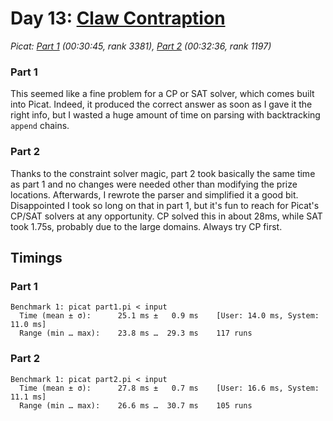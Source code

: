 # Day 13: [Claw Contraption](https://adventofcode.com/2024/day/13)
*Picat: [Part 1](https://github.com/DestyNova/advent_of_code_2024/blob/main/13/part1.pi) (00:30:45, rank 3381), [Part 2](https://github.com/DestyNova/advent_of_code_2024/blob/main/13/part2.pi) (00:32:36, rank 1197)*

### Part 1

This seemed like a fine problem for a CP or SAT solver, which comes built into Picat. Indeed, it produced the correct answer as soon as I gave it the right info, but I wasted a huge amount of time on parsing with backtracking `append` chains.

### Part 2

Thanks to the constraint solver magic, part 2 took basically the same time as part 1 and no changes were needed other than modifying the prize locations. Afterwards, I rewrote the parser and simplified it a good bit. Disappointed I took so long on that in part 1, but it's fun to reach for Picat's CP/SAT solvers at any opportunity. CP solved this in about 28ms, while SAT took 1.75s, probably due to the large domains. Always try CP first.

## Timings

### Part 1

```
Benchmark 1: picat part1.pi < input
  Time (mean ± σ):      25.1 ms ±   0.9 ms    [User: 14.0 ms, System: 11.0 ms]
  Range (min … max):    23.8 ms …  29.3 ms    117 runs
``` 

### Part 2

```
Benchmark 1: picat part2.pi < input
  Time (mean ± σ):      27.8 ms ±   0.7 ms    [User: 16.6 ms, System: 11.1 ms]
  Range (min … max):    26.6 ms …  30.7 ms    105 runs
``` 

